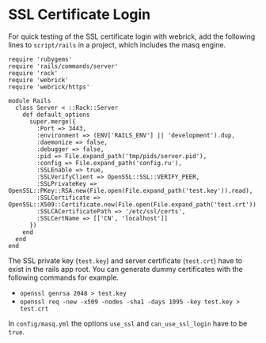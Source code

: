 # SSL Certificate Login

For quick testing of the SSL certificate login with webrick, add the following
lines to `script/rails` in a project, which includes the masq engine.

    require 'rubygems'
    require 'rails/commands/server'
    require 'rack'
    require 'webrick'
    require 'webrick/https'

    module Rails
      class Server < ::Rack::Server
        def default_options
          super.merge({
            :Port => 3443,
            :environment => (ENV['RAILS_ENV'] || 'development').dup,
            :daemonize => false,
            :debugger => false,
            :pid => File.expand_path('tmp/pids/server.pid'),
            :config => File.expand_path('config.ru'),
            :SSLEnable => true,
            :SSLVerifyClient => OpenSSL::SSL::VERIFY_PEER,
            :SSLPrivateKey => OpenSSL::PKey::RSA.new(File.open(File.expand_path('test.key')).read),
            :SSLCertificate => OpenSSL::X509::Certificate.new(File.open(File.expand_path('test.crt')).read),
            :SSLCACertificatePath => '/etc/ssl/certs',
            :SSLCertName => [['CN', 'localhost']]
          })
        end
      end
    end

The SSL private key (`test.key`) and server certificate (`test.crt`) have to
exist in the rails app root. You can generate dummy certificates with the
following commands for example.

  * `openssl genrsa 2048 > test.key`
  * `openssl req -new -x509 -nodes -sha1 -days 1095 -key test.key > test.crt`

In `config/masq.yml` the options `use_ssl` and `can_use_ssl_login` have to be
`true`.
